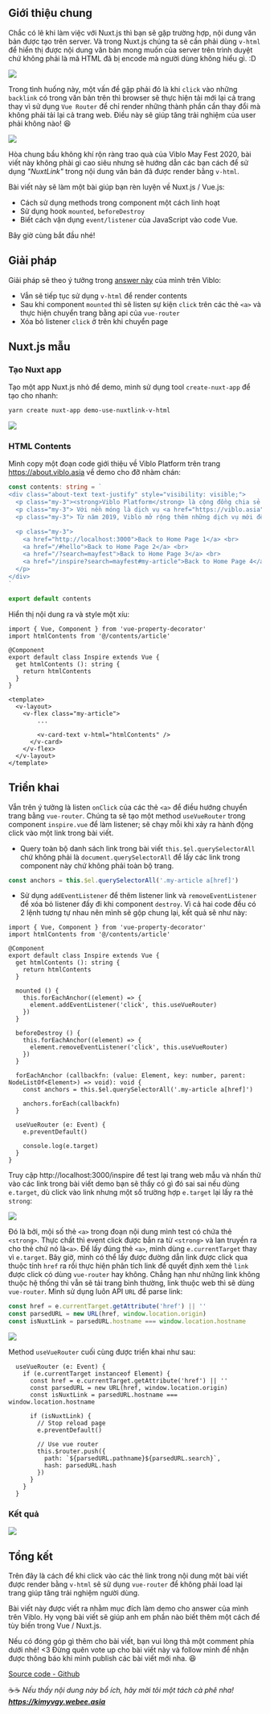 ## Giới thiệu chung

Chắc có lẽ khi làm việc với Nuxt.js thì bạn sẽ gặp trường hợp, nội dung văn bản được tạo trên server. Và trong Nuxt.js chúng ta sẽ cần phải dùng `v-html` để hiển thị được nội dung văn bản mong muốn của server trên trình duyệt chứ không phải là mã HTML đã bị encode mà người dùng không hiểu gì. :D

![](https://images.viblo.asia/bfc72742-3f83-4edc-8d37-b901f11a5a59.png)

Trong tình huống này, một vấn đề gặp phải đó là khi `click` vào những `backlink` có trong văn bản trên thì browser sẽ thực hiện tải mới lại cả trang thay vì sử dụng `Vue Router` để chỉ render những thành phần cần thay đổi mà không phải tải lại cả trang web. Điều này sẽ giúp tăng trải nghiệm của user phải không nào! :laughing: 

![](https://images.viblo.asia/6f917ff5-4eb0-4e99-8a00-08141ea11bc6.gif)

Hòa chung bầu không khí rộn ràng trao quà của Viblo May Fest 2020, bài viết này không phải gì cao siêu nhưng sẽ hướng dẫn các bạn cách để sử dụng *"NuxtLink"* trong nội dung văn bản đã được render bằng `v-html`.

Bài viết này sẽ làm một bài giúp bạn rèn luyện về Nuxt.js / Vue.js:
- Cách sử dụng methods trong component một cách linh hoạt
- Sử dụng hook `mounted`, `beforeDestroy`
- Biết cách vận dụng `event/listener` của JavaScript vào code Vue.

Bây giờ cùng bắt đầu nhé!

## Giải pháp

Giải pháp sẽ theo ý tưởng trong [answer này](https://viblo.asia/a/Je5E1dA45nL) của mình trên Viblo:
- Vẫn sẽ tiếp tục sử dụng `v-html` để render contents
- Sau khi component `mounted` thì sẽ listen sự kiện `click` trên các thẻ `<a>` và thực hiện chuyển trang bằng api của `vue-router`
- Xóa bỏ listener `click` ở trên khi chuyển page

## Nuxt.js mẫu

### Tạo Nuxt app

Tạo một app Nuxt.js nhỏ để demo, mình sử dụng tool `create-nuxt-app` để tạo cho nhanh:

```bash
yarn create nuxt-app demo-use-nuxtlink-v-html
```

![](https://images.viblo.asia/d0971deb-3c21-4248-a074-821da71367f5.png)

### HTML Contents

Mình copy một đoạn code giới thiệu về Viblo Platform trên trang https://about.viblo.asia về demo cho đỡ nhàm chán:

```typescript:~/contents/article.ts
const contents: string = `
<div class="about-text text-justify" style="visibility: visible;">
  <p class="my-3"><strong>Viblo Platform</strong> là cộng đồng chia sẻ kiến thức và học tập về công nghệ thông tin đang ngày một phát triển với hơn 40 nghìn thành viên đang hoạt động; Được quản lý và phát triển bởi Viblo Team (thuộc Công ty cổ phần Sun Asterisk). </p>
  <p class="my-3"> Với nền móng là dịch vụ <a href="https://viblo.asia" target="_blank" rel="noopener" class="underline"><strong>Viblo</strong></a> được ra mắt ngày 03.04.2015, bạn có thể viết và chia sẻ nội dung liên quan đến các vấn đề kỹ thuật như: <strong>Development</strong> (chủ đề lập trình, infrastructure...), <strong>Design</strong> (thiết kế trong quá trình sản xuất phần mềm), <strong>QA</strong> (test, đảm bảo chất lượng dự án...), <strong>Management</strong> (quản lý dự án). </p>
  <p class="my-3"> Từ năm 2019, Viblo mở rộng thêm những dịch vụ mới để trở thành Viblo Platform bao gồm: <a href="https://code.viblo.asia" target="_blank" rel="noopener" class="underline"><strong>Viblo Code</strong></a> (dịch vụ về luyện tập kỹ năng coding, giải thuật), <a href="https://ctf.viblo.asia" target="_blank" rel="noopener" class="underline"><strong>Viblo CTF</strong></a> (dịch vụ về luyện tập kỹ năng coding, an toàn thông tin) và <a href="https://cv.viblo.asia" target="_blank" rel="noopener" class="underline"><strong>Viblo CV</strong></a> (dịch vụ tạo các mẫu CV chuyên nghiệp dành cho lập trình viên) với mong muốn vươn mình trở thành một nền tảng mở, đóng góp cho sự phát triển của cộng đồng IT Việt Nam.</p>

  <p class="my-3">
    <a href="http://localhost:3000">Back to Home Page 1</a> <br>
    <a href="/#hello">Back to Home Page 2</a> <br>
    <a href="/?search=mayfest">Back to Home Page 3</a> <br>
    <a href="/inspire?search=mayfest#my-article">Back to Home Page 4</a> <br>
  </p>
</div>
`

export default contents
```

Hiển thị nội dung ra và style một xíu:

```typescript:~/pages/inspire.vue
import { Vue, Component } from 'vue-property-decorator'
import htmlContents from '@/contents/article'

@Component
export default class Inspire extends Vue {
  get htmlContents (): string {
    return htmlContents
  }
}
```

```jsx:~/pages/inspire.vue
<template>
  <v-layout>
    <v-flex class="my-article">
        ...

        <v-card-text v-html="htmlContents" />
      </v-card>
    </v-flex>
  </v-layout>
</template>
```

## Triển khai

Vẫn trên ý tưởng là listen `onClick` của các thẻ `<a>` để điều hướng chuyển trang bằng `vue-router`. Chúng ta sẽ tạo một method `useVueRouter` trong component `inspire.vue` để làm listener; sẽ chạy mỗi khi xảy ra hành động click vào một link trong bài viết.

- Query toàn bộ danh sách link trong bài viết `this.$el.querySelectorAll` chứ không phải là `document.querySelectorAll` để lấy các link trong component này chứ không phải toàn bộ trang.
```typescript
const anchors = this.$el.querySelectorAll('.my-article a[href]')
```

- Sử dụng `addEventListener` để thêm listener link và `removeEventListener` để xóa bỏ listener đấy đi khi component `destroy`. Vì cả hai code đều có 2 lệnh tương tự nhau nên mình sẽ gộp chung lại, kết quả sẽ như này:

```typescript:~/pages/inspire.vue
import { Vue, Component } from 'vue-property-decorator'
import htmlContents from '@/contents/article'

@Component
export default class Inspire extends Vue {
  get htmlContents (): string {
    return htmlContents
  }

  mounted () {
    this.forEachAnchor((element) => {
      element.addEventListener('click', this.useVueRouter)
    })
  }

  beforeDestroy () {
    this.forEachAnchor((element) => {
      element.removeEventListener('click', this.useVueRouter)
    })
  }

  forEachAnchor (callbackfn: (value: Element, key: number, parent: NodeListOf<Element>) => void): void {
    const anchors = this.$el.querySelectorAll('.my-article a[href]')

    anchors.forEach(callbackfn)
  }

  useVueRouter (e: Event) {
    e.preventDefault()

    console.log(e.target)
  }
}
```

Truy cập http://localhost:3000/inspire để test lại trang web mẫu và nhấn thử vào các link trong bài viết demo bạn sẽ thấy có gì đó sai sai nếu dùng `e.target`, dù click vào link nhưng một số trường hợp `e.target` lại lấy ra thẻ `strong`:

![](https://images.viblo.asia/53e51935-fd5b-40b7-9839-e19901f19b58.gif)

Đó là bởi, mội số thẻ `<a>` trong đoạn nội dung mình test có chứa thẻ `<strong>`. Thực chất thì event click được bắn ra từ `<strong>` và lan truyền ra cho thẻ chứ nó là`<a>`. Để lấy đúng thẻ `<a>`, mình dùng `e.currentTarget` thay vì `e.target`. Bây giờ, mình có thể lấy được đường dẫn link được click qua thuộc tính `href` ra rồi thực hiện phân tích link để quyết định xem thẻ `link` được click có dùng `vue-router` hay không. Chẳng hạn như những link không thuộc hệ thống thì vẫn sẽ tải trang bình thường, link thuộc web thì sẽ dùng `vue-router`. Mình sử dụng luôn API `URL` để parse link:

```typescript
const href = e.currentTarget.getAttribute('href') || ''
const parsedURL = new URL(href, window.location.origin)
const isNuxtLink = parsedURL.hostname === window.location.hostname
```

![](https://images.viblo.asia/dda90d20-65a9-41c9-a8d3-c795fc437f5e.gif)

Method `useVueRouter` cuối cùng được triển khai như sau:

```typescript:~/pages/inspire.vue
  useVueRouter (e: Event) {
    if (e.currentTarget instanceof Element) {
      const href = e.currentTarget.getAttribute('href') || ''
      const parsedURL = new URL(href, window.location.origin)
      const isNuxtLink = parsedURL.hostname === window.location.hostname

      if (isNuxtLink) {
        // Stop reload page
        e.preventDefault()

        // Use vue router
        this.$router.push({
          path: `${parsedURL.pathname}${parsedURL.search}`,
          hash: parsedURL.hash
        })
      }
    }
  }
```

### Kết quả

![](https://images.viblo.asia/f9bb7555-f116-4d16-a66a-b269a4b1196e.gif)

## Tổng kết

Trên đây là cách để khi click vào các thẻ link trong nội dung một bài viết được render bằng `v-html` sẽ sử dụng `vue-router` để không phải load lại trang giúp tăng trải nghiệm người dùng.

Bài viết này được viết ra nhằm mục đích làm demo cho answer của mình trên Viblo. Hy vọng bài viết sẽ giúp anh em phần nào biết thêm một cách để tùy biến trong Vue / Nuxt.js.

Nếu có đóng góp gì thêm cho bài viết, bạn vui lòng thả một comment phía dưới nhé! <3 Đừng quên vote up cho bài viết này và follow mình để nhận được thông báo khi mình publish các bài viết mới nha. :laughing:

[Source code - Github](https://github.com/kimyvgy/demo-use-nuxt-link-v-html)

:coffee::coffee: *Nếu thấy nội dung này bổ ích, hãy mời tôi một tách cà phê nha! **https://kimyvgy.webee.asia***
